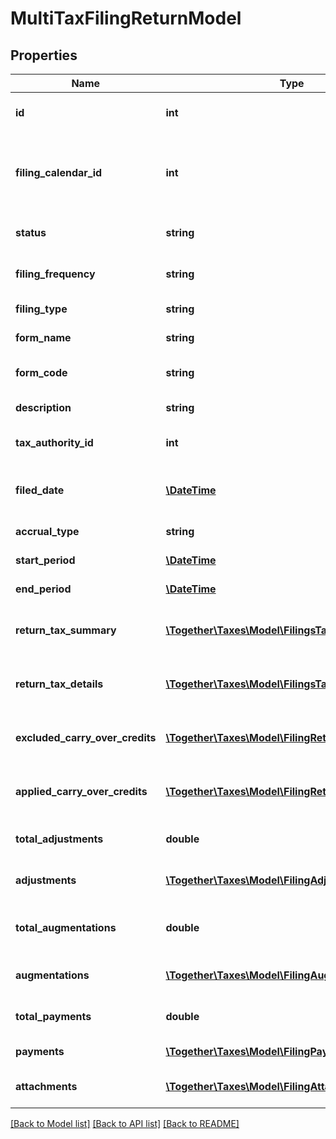 # MultiTaxFilingReturnModel

## Properties
Name | Type | Description | Notes
------------ | ------------- | ------------- | -------------
**id** | **int** | The unique ID number of this filing return. | [optional] 
**filing_calendar_id** | **int** | The unique ID number of the filing calendar associated with this return. | [optional] 
**status** | **string** | The current status of the filing return. | [optional] 
**filing_frequency** | **string** | The filing frequency of the return. | [optional] 
**filing_type** | **string** | The filing type of the return. | [optional] 
**form_name** | **string** | The name of the form. | [optional] 
**form_code** | **string** | The unique code of the form. | [optional] 
**description** | **string** | A description for the return. | [optional] 
**tax_authority_id** | **int** | Tax Authority ID of this return | [optional] 
**filed_date** | [**\DateTime**](\DateTime.md) | The date the return was filed by Avalara. | [optional] 
**accrual_type** | **string** | Accrual type of the return | [optional] 
**start_period** | [**\DateTime**](\DateTime.md) | The start date of this return | [optional] 
**end_period** | [**\DateTime**](\DateTime.md) | The end date of this return | [optional] 
**return_tax_summary** | [**\Together\Taxes\Model\FilingsTaxSummaryModel**](FilingsTaxSummaryModel.md) | A summary of all taxes compbined for this period | [optional] 
**return_tax_details** | [**\Together\Taxes\Model\FilingsTaxDetailsModel[]**](FilingsTaxDetailsModel.md) | A detailed breakdown of the taxes in this filing | [optional] 
**excluded_carry_over_credits** | [**\Together\Taxes\Model\FilingReturnCreditModel**](FilingReturnCreditModel.md) | The excluded carry over credit documents | [optional] 
**applied_carry_over_credits** | [**\Together\Taxes\Model\FilingReturnCreditModel**](FilingReturnCreditModel.md) | The applied carry over credit documents | [optional] 
**total_adjustments** | **double** | Total amount of adjustments on this return | [optional] 
**adjustments** | [**\Together\Taxes\Model\FilingAdjustmentModel[]**](FilingAdjustmentModel.md) | The Adjustments for this return. | [optional] 
**total_augmentations** | **double** | Total amount of augmentations on this return | [optional] 
**augmentations** | [**\Together\Taxes\Model\FilingAugmentationModel[]**](FilingAugmentationModel.md) | The Augmentations for this return. | [optional] 
**total_payments** | **double** | Total amount of payments on this return | [optional] 
**payments** | [**\Together\Taxes\Model\FilingPaymentModel[]**](FilingPaymentModel.md) | The payments for this return. | [optional] 
**attachments** | [**\Together\Taxes\Model\FilingAttachmentModel[]**](FilingAttachmentModel.md) | The attachments for this return. | [optional] 

[[Back to Model list]](../README.md#documentation-for-models) [[Back to API list]](../README.md#documentation-for-api-endpoints) [[Back to README]](../README.md)


